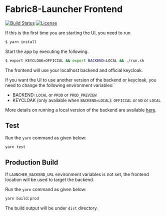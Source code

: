 Fabric8-Launcher Frontend
=========================

[![Build Status](https://ci.centos.org/view/Devtools/job/devtools-launcher-frontend-generator-build-master/badge/icon)](https://ci.centos.org/view/Devtools/job/devtools-launcher-frontend-generator-build-master/)
[![License](https://img.shields.io/:license-Apache2-blue.svg)](http://www.apache.org/licenses/LICENSE-2.0)

If this is the first time you are starting the UI, you need to run

```bash
$ yarn install
```

Start the app by executing the following.

```bash
$ export KEYCLOAK=OFFICIAL && export BACKEND=LOCAL && ./run.sh
```

The frontend will use your localhost backend and official keycloak. 

If you want the UI to use another version of the backend or keycloak, you need to change the following environment variables:`
- BACKEND: `LOCAL` or `PROD` or `PROD_PREVIEW`
- KEYCLOAK (only available when `BACKEND=LOCAL`): `OFFICIAL` or `NO` or `LOCAL`

More details on running a local version of the backend are available [here][1].


## Test

Run the `yarn` command as given below:

```bash
yarn test
```


## Production Build

If `LAUNCHER_BACKEND_URL` environment variables is not set, the frontend location will be used to target the backend.

Run the `yarn` command as given below:

```bash
yarn build:prod
```

The build output will be under `dist` directory.

[1]: https://github.com/fabric8-launcher/launcher-backend